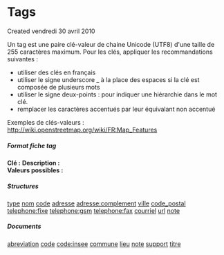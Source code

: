 Tags
====
Created vendredi 30 avril 2010

Un tag est une paire clé-valeur de chaine Unicode (UTF8) d'une taille de 255 caractères maximum.
Pour les clés, appliquer les recommandations suivantes :
 - utiliser des clés en français
 - utiliser le signe underscore _ à la place des espaces si la clé est composée de plusieurs mots
 - utiliser le signe deux-points : pour indiquer une hiérarchie dans le mot clé.
 - remplacer les caractères accentués par leur équivalant non accentué

Exemples de clés-valeurs : <http://wiki.openstreetmap.org/wiki/FR:Map_Features>

##### Format fiche tag
**Clé :** 
**Description :**  
**Valeurs possibles :** 

##### Structures
[type](./Tags/Structures/type.md)
[nom](./Tags/Structures/nom.md)
[code](./Tags/Structures/code.md)
[adresse](./Tags/Structures/adresse.md)
[adresse:complement](./Tags/Structures/adresse/complement.md)
[ville](./Tags/Structures/ville.md)
[code_postal](./Tags/Structures/code_postal.md)
[telephone:fixe](./Tags/Structures/telephone/fixe.md)
[telephone:gsm](./Tags/Structures/telephone/gsm.md)
[telephone:fax](./Tags/Structures/telephone/fax.md)
[courriel](./Tags/Structures/courriel.md)
[url](./Tags/Structures/url.md)
[note](./Tags/Structures/note.md)

##### Documents
[abreviation](./Tags/Documents/abreviation.md)
[code](./Tags/Documents/code.md)
[code:insee](./Tags/Documents/code/insee.md)
[commune](./Tags/Documents/commune.md)
[lieu](./Tags/Documents/lieu.md)
[note](./Tags/Documents/note.md)
[support](./Tags/Documents/support.md)
[titre](./Tags/Documents/titre.md)

